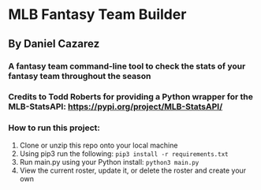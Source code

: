 # MLB Fantasy Team Builder
## By Daniel Cazarez
### A fantasy team command-line tool to check the stats of your fantasy team throughout the season

### __Credits to Todd Roberts for providing a Python wrapper for the MLB-StatsAPI__: https://pypi.org/project/MLB-StatsAPI/

### How to run this project:
1. Clone or unzip this repo onto your local machine
2. Using pip3 run the following: `pip3 install -r requirements.txt`
3. Run main.py using your Python install: `python3 main.py`
4. View the current roster, update it, or delete the roster and create your own

